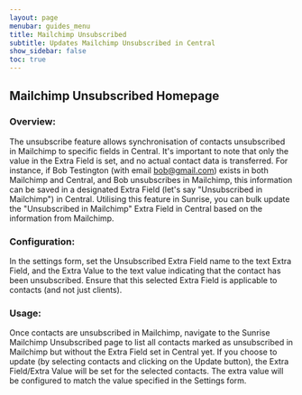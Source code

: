 ```yaml
---
layout: page
menubar: guides_menu
title: Mailchimp Unsubscribed
subtitle: Updates Mailchimp Unsubscribed in Central
show_sidebar: false
toc: true
---
```


## Mailchimp Unsubscribed Homepage

### Overview:

The unsubscribe feature allows synchronisation of contacts unsubscribed in Mailchimp to specific fields in Central. It's important to note that only the value in the Extra Field is set, and no actual contact data is transferred. For instance, if Bob Testington (with email bob@gmail.com) exists in both Mailchimp and Central, and Bob unsubscribes in Mailchimp, this information can be saved in a designated Extra Field (let's say "Unsubscribed in Mailchimp") in Central. Utilising this feature in Sunrise, you can bulk update the "Unsubscribed in Mailchimp" Extra Field in Central based on the information from Mailchimp.

### Configuration:

In the settings form, set the Unsubscribed Extra Field name to the text Extra Field, and the Extra Value to the text value indicating that the contact has been unsubscribed. Ensure that this selected Extra Field is applicable to contacts (and not just clients).

### Usage:

Once contacts are unsubscribed in Mailchimp, navigate to the Sunrise Mailchimp Unsubscribed page to list all contacts marked as unsubscribed in Mailchimp but without the Extra Field set in Central yet. If you choose to update (by selecting contacts and clicking on the Update button), the Extra Field/Extra Value will be set for the selected contacts. The extra value will be configured to match the value specified in the Settings form.
